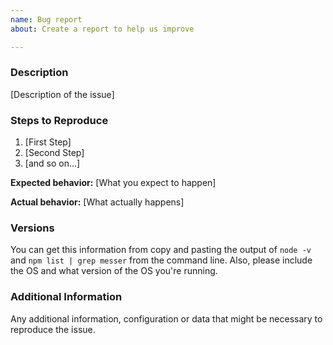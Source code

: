 ```yaml
---
name: Bug report
about: Create a report to help us improve

---
```


### Description

[Description of the issue]

### Steps to Reproduce

1. [First Step]
2. [Second Step]
3. [and so on...]

**Expected behavior:** [What you expect to happen]

**Actual behavior:** [What actually happens]

### Versions

You can get this information from copy and pasting the output of `node -v` and `npm list | grep messer` from the command line. Also, please include the OS and what version of the OS you're running.

### Additional Information

Any additional information, configuration or data that might be necessary to reproduce the issue.
